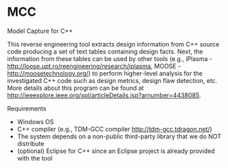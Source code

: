 # MCC
Model Capture for C++

This reverse engineering tool extracts design information from C++ source code producing a set of text tables containing design facts. Next, the information from these tables can be used by other tools (e.g., iPlasma - http://loose.upt.ro/reengineering/research/iplasma, MOOSE -  http://moosetechnology.org/) to perform higher-level analysis for the investigated C++ code such as design metrics, design flaw detection, etc. More details about this program can be found at http://ieeexplore.ieee.org/xpl/articleDetails.jsp?arnumber=4438085.

Requirements
* Windows OS
* C++ compiler (e.g., TDM-GCC compiler http://tdm-gcc.tdragon.net/)
* The system depends on a non-public third-party library that we do NOT distribute
* (optional) Eclipse for C++ since an Eclipse project is already provided with the tool
